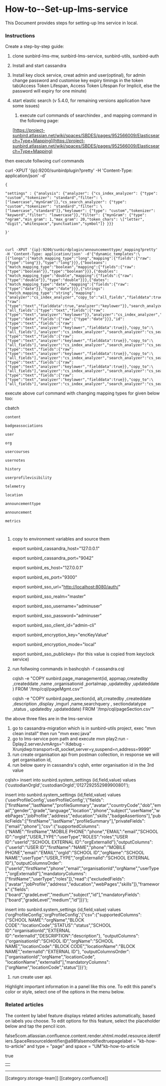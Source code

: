 # How-to--Set-up-lms-service

This Document provides steps for setting-up lms service in local.

### Instructions

Create a step-by-step guide:

1. &#x20;clone sunbird-lms-mw, sunbird-lms-service, sunbird-utils, sunbird-auth
2. Install and start cassandra
3. Install key clock service, creat admin and user(optinal), for admin change password and customise key expiry timings in the token tab(Access Token Lifespan, Access Token Lifespan For Implicit, else the password will expiry for one minute)
4.  &#x20;start elastic search (v 5.4.0, for remaining versions application have some issues)&#x20;

    1. execute curl commands of searchindex , and mapping command in the following page:

    [https://project-sunbird.atlassian.net/wiki/spaces/SBDES/pages/952566009/Elasticsearch+Type+Mapping](https://project-sunbird.atlassian.net/wiki/spaces/SBDES/pages/952566009/Elasticsearch+Type+Mapping)

then execute follwoing curl commands

curl -XPUT '{ip}:9200/sunbirdplugin?pretty' -H 'Content-Type: application/json' -d'

```
{

"settings" : {"analysis": {"analyzer": {"cs_index_analyzer": {"type": "custom","tokenizer": "standard","filter": \["lowercase","mynGram"]},"cs_search_analyzer": {"type": "custom","tokenizer": "standard","filter": \["lowercase","standard"]},"keylower": {"type": "custom","tokenizer": "keyword","filter": "lowercase"}},"filter": {"mynGram": {"type": "ngram","min_gram": 1,"max_gram": 20,"token_chars": \["letter", "digit","whitespace","punctuation","symbol"]} }}}

}'



curl -XPUT '{ip}:9200/sunbirdplugin/announcementtype/_mapping?pretty' -H 'Content-Type: application/json' -d'{"dynamic_templates":\[{"longs":{"match_mapping_type":"long","mapping":{"fields":{"raw":{"type":"long"}},"type":"long"}}},{"booleans":{"match_mapping_type":"boolean","mapping":{"fields":{"raw":{"type":"boolean"}},"type":"boolean"}}},{"doubles":{"match_mapping_type":"double","mapping":{"fields":{"raw":{"type":"double"}},"type":"double"}}},{"dates":{"match_mapping_type":"date","mapping":{"fields":{"raw":{"type":"date"}},"type":"date"}}},{"strings":{"match_mapping_type":"string","mapping":{"analyzer":"cs_index_analyzer","copy_to":"all_fields","fielddata":true,"fields":{"raw":{"type":"text","fielddata":true,"analyzer":"keylower"}},"search_analyzer":"cs_search_analyzer","type":"text"}}}],"properties":{"all_fields":{"type":"text","fields":{"raw":{"type":"text","analyzer":"keylower"}},"analyzer":"cs_index_analyzer","search_analyzer":"cs_search_analyzer"},"createddate":{"type":"date","fields":{"raw":{"type":"date"}}},"id":{"type":"text","fields":{"raw":{"type":"text","analyzer":"keylower","fielddata":true}},"copy_to":\["all_fields"],"analyzer":"cs_index_analyzer","search_analyzer":"cs_search_analyzer","fielddata":true},"identifier":{"type":"text","fields":{"raw":{"type":"text","analyzer":"keylower","fielddata":true}},"copy_to":\["all_fields"],"analyzer":"cs_index_analyzer","search_analyzer":"cs_search_analyzer","fielddata":true},"name":{"type":"text","fields":{"raw":{"type":"text","analyzer":"keylower","fielddata":true}},"copy_to":\["all_fields"],"analyzer":"cs_index_analyzer","search_analyzer":"cs_search_analyzer","fielddata":true},"rootorgid":{"type":"text","fields":{"raw":{"type":"text","analyzer":"keylower","fielddata":true}},"copy_to":\["all_fields"],"analyzer":"cs_index_analyzer","search_analyzer":"cs_search_analyzer","fielddata":true},"status":{"type":"text","fields":{"raw":{"type":"text","analyzer":"keylower","fielddata":true}},"copy_to":\["all_fields"],"analyzer":"cs_index_analyzer","search_analyzer":"cs_search_analyzer","fielddata":true}}}'
```

execute above curl command with changing mapping types for given below too:

cbatch

```
content

badgeassociations

user

org

usercourses

usernotes

history

userprofilevisibility

telemetry

location

announcementtype

announcement

metrics



```

1.  copy to environment variables and source them

    export sunbird\_cassandra\_host="127.0.0.1"

    export sunbird\_cassandra\_port="9042"

    export sunbird\_es\_host="127.0.0.1"

    export sunbird\_es\_port="9300"

    export sunbird\_sso\_url="[http://localhost:8080/auth/](http://localhost:8080/auth/)"

    export sunbird\_sso\_realm="master"

    export sunbird\_sso\_username="adminuser"

    export sunbird\_sso\_password="adminuser"

    export sunbird\_sso\_client\_id="admin-cli"

    export sunbird\_encryption\_key="encKeyValue"

    export sunbird\_encryption\_mode="local"

    export sunbird\_sso\_publickey= (for this value is copied from keyclock service)
2.  &#x20;run follwoing commands in bashcqlsh -f cassandra.cql

    cqlsh -e "COPY sunbird.page\_management(id, appmap,createdby ,createddate ,name ,organisationid ,portalmap ,updatedby ,updateddate ) FROM '/tmp/cql/pageMgmt.csv'"

    cqlsh -e "COPY sunbird.page\_section(id, alt,createdby ,createddate ,description ,display ,imgurl ,name,searchquery , sectiondatatype ,status , updatedby ,updateddate) FROM '/tmp/cql/pageSection.csv'"

the above three files are in the lms-service

1. &#x20;go to cassandra-migration which is in sunbird-utils project, exec "mvn clean install" then run "mvn exec:java"
2. go to lms-service pom path and execute mvn play2:run -Dplay2.serverJvmArgs="-Xdebug -Xrunjdwp:transport=dt\_socket,server=y,suspend=n,address=9999"
3. &#x20;run create organisation api from postman collection, in response we will get organisation id,
4. &#x20;run below query in cassandra's cqlsh, enter organisation id in the 3rd value

cqlsh> insert into sunbird.system\_settings (id,field,value) values ('custodianOrgId','custodianOrgId','0127292552989900801');

insert into sunbird.system\_settings (id,field,value) values ('userProfileConfig','userProfileConfig','{"fields":\["firstName","lastName","profileSummary","avatar","countryCode","dob","email","gender","grade","language","location","phone","subject","userName","webPages","jobProfile","address","education","skills","badgeAssertions"],"publicFields":\["firstName","lastName","profileSummary"],"privateFields":\["email","phone"],"csv":{"supportedColumns":{"NAME":"firstName","MOBILE PHONE":"phone","EMAIL":"email","SCHOOL ID":"orgId","USER\_TYPE":"userType","ROLES":"roles","USER ID":"userId","SCHOOL EXTERNAL ID":"orgExternalId"},"outputColumns":{"userId":"USER ID","firstName":"NAME","phone":"MOBILE PHONE","email":"EMAIL","orgId":"SCHOOL ID","orgName":"SCHOOL NAME","userType":"USER\_TYPE","orgExternalId":"SCHOOL EXTERNAL ID"},"outputColumnsOrder":\["userId","firstName","phone","email","organisationId","orgName","userType","orgExternalId"],"mandatoryColumns":\["firstName","userType","roles"]},"read":{"excludedFields":\["avatar","jobProfile","address","education","webPages","skills"]},"framework":{"fields":\["board","gradeLevel","medium","subject","id"],"mandatoryFields":\["board","gradeLevel","medium","id"]\}}');

insert into sunbird.system\_settings (id,field,value) values ('orgProfileConfig','orgProfileConfig','{"csv":{"supportedColumns":{"SCHOOL NAME":"orgName","BLOCK CODE":"locationCode","STATUS":"status","SCHOOL ID":"organisationId","EXTERNAL ID":"externalId","DESCRIPTION":"description"}, "outputColumns": {"organisationId":"SCHOOL ID","orgName":"SCHOOL NAME","locationCode":"BLOCK CODE","locationName":"BLOCK NAME","externalId":"EXTERNAL ID"}, "outputColumnsOrder":\["organisationId","orgName","locationCode", "locationName","externalId"],"mandatoryColumns":\["orgName","locationCode","status"]\}}');

1. run create user api.

Highlight important information in a panel like this one. To edit this panel's color or style, select one of the options in the menu below.

### Related articles

The content by label feature displays related articles automatically, based on labels you choose. To edit options for this feature, select the placeholder below and tap the pencil icon.

false5com.atlassian.confluence.content.render.xhtml.model.resource.identifiers.SpaceResourceIdentifier@a98falsemodifiedtruepagelabel = "kb-how-to-article" and type = "page" and space = "UM"kb-how-to-article

true

|   |
| - |
|   |

***

\[\[category.storage-team]] \[\[category.confluence]]
